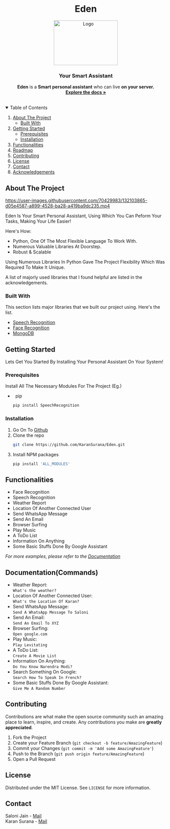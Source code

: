 <h1 align="center">Eden</h1>







<p align="center">
  <a href="https://github.com/othneildrew/Best-README-Template">
    <img src="https://user-images.githubusercontent.com/70429983/132104743-2a5b4b23-0148-43cd-8449-9e4187b4d4c7.png" alt="Logo" width="200" height="140">
  </a>

  <h3 align="center">Your Smart Assistant</h3>

  <p align="center">
    <b>Eden</b> is a <b>Smart personal assistant</b> who can live <b>on your server.</b>
    <br />
    <a href="https://github.com/KaranSurana/Eden"><strong>Explore the docs »</strong></a>
    <br />
    <br />
    
  </p>
</p>



<!-- TABLE OF CONTENTS -->
<details open="open">
  <summary>Table of Contents</summary>
  <ol>
    <li>
      <a href="#about-the-project">About The Project</a>
      <ul>
        <li><a href="#built-with">Built With</a></li>
      </ul>
    </li>
    <li>
      <a href="#getting-started">Getting Started</a>
      <ul>
        <li><a href="#prerequisites">Prerequisites</a></li>
        <li><a href="#installation">Installation</a></li>
      </ul>
    </li>
    <li><a href="#Functionalities">Functionalities</a></li>
    <li><a href="#roadmap">Roadmap</a></li>
    <li><a href="#contributing">Contributing</a></li>
    <li><a href="#license">License</a></li>
    <li><a href="#contact">Contact</a></li>
    <li><a href="#acknowledgements">Acknowledgements</a></li>
  </ol>
</details>



<!-- ABOUT THE PROJECT -->
## About The Project

https://user-images.githubusercontent.com/70429983/132103865-d05e4587-a899-4528-ba28-a419ba9dc235.mp4


Eden Is Your Smart Personal Assistant, Using Which You Can Peform Your Tasks, Making Your Life Easier!

Here's How:
* Python, One Of The Most Flexible Language To Work With.
* Numerous Valuable Libraries At Doorstep.
* Robust & Scalable

Using Numerous Libraries In Python Gave The Project Flexibility Which Was Required To Make It Unique.

A list of majorly used libraries that I found helpful are listed in the acknowledgements.

### Built With

This section lists major libraries that we built our project using. Here's the list.
* [Speech Recognition]()
* [Face Recognition]()
* [MongoDB]()



<!-- GETTING STARTED -->
## Getting Started

Lets Get You Started By Installing Your Personal Assistant On Your System!

### Prerequisites

Install All The Necessary Modules For The Project (Eg.)
* &nbsp; pip

  ```sh
  pip install SpeechRecognition
  ```

### Installation

1. Go On To [Github](https://github.com/KaranSurana/Eden)
2. Clone the repo
   ```sh
   git clone https://github.com/KaranSurana/Eden.git
   ```
3. Install NPM packages
   ```sh
   pip install 'ALL_MODULES'
   ```




<!-- USAGE EXAMPLES -->
## Functionalities

* Face Recognition
* Speech Recognition
* Weather Report
* Location Of Another Connected User
* Send WhatsApp Message
* Send An Email
* Browser Surfing
* Play Music
* A ToDo List
* Information On Anything
* Some Basic Stuffs Done By Google Assistant

_For more examples, please refer to the [Documentation](#Documentation)_

## Documentation(Commands)

* Weather Report: <br>
 ```What's the weather? ```
* Location Of Another Connected User: <br>
 ```What's the Location Of Karan? ```
* Send WhatsApp Message: <br>
 ```Send A WhatsApp Message To Saloni ```
* Send An Email: <br>
 ```Send An Email To XYZ ```
* Browser Surfing: <br>
 ```Open google.com ```
* Play Music: <br>
 ```Play Levitating ```
* A ToDo List: <br>
 ```Create A Movie List ```
* Information On Anything: <br>
 ```Do You Know Narendra Modi?```
* Search Something On Google: <br>
 ```Search How To Speak In French?```
* Some Basic Stuffs Done By Google Assistant: <br>
 ```Give Me A Random Number```

<!-- CONTRIBUTING -->
## Contributing

Contributions are what make the open source community such an amazing place to learn, inspire, and create. Any contributions you make are **greatly appreciated**.

1. Fork the Project
2. Create your Feature Branch (`git checkout -b feature/AmazingFeature`)
3. Commit your Changes (`git commit -m 'Add some AmazingFeature'`)
4. Push to the Branch (`git push origin feature/AmazingFeature`)
5. Open a Pull Request



<!-- LICENSE -->
## License

Distributed under the MIT License. See `LICENSE` for more information.



<!-- CONTACT -->
## Contact

Saloni Jain - [Mail](mailto:salonijain1248@gmail.com) <br>
Karan Surana - [Mail](mailto:karansurana23@gmail.com) 






